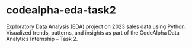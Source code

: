 # codealpha-eda-task2
Exploratory Data Analysis (EDA) project on 2023 sales data using Python. Visualized trends, patterns, and insights as part of the CodeAlpha Data Analytics Internship – Task 2.
